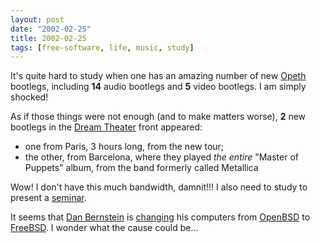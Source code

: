 ```yaml
---
layout: post
date: "2002-02-25"
title: 2002-02-25
tags: [free-software, life, music, study]
---
```


It's quite hard to study when one has an amazing number of new
[Opeth](http://www.opeth.com/) bootlegs, including **14** audio
bootlegs and **5** video bootlegs. I am simply shocked!

As if those things were not enough (and to make matters worse),
**2** new bootlegs in the
[Dream Theater](http://www.dreamtheater.net) front appeared:

* one from Paris, 3 hours long, from the new tour;
* the other, from Barcelona, where they played *the entire*
  "Master of Puppets" album, from the band formerly called Metallica

Wow! I don't have this much bandwidth, damnit!!! I also need to
study to present a
[seminar](http://www.ime.usp.br/~rbrito/listas/bio/).

It seems that [Dan Bernstein](http://cr.yp.to/djb.html) is
[changing](http://cr.yp.to/) his computers from
[OpenBSD](http://www.openbsd.org/) to
[FreeBSD](http://www.freebsd.org/). I wonder what the cause could
be...
